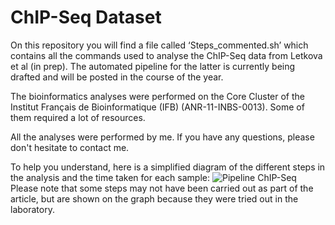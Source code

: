# ChIP-Seq Dataset

On this repository you will find a file called ‘Steps_commented.sh’ which contains all the commands used to analyse the ChIP-Seq data from Letkova et al (in prep).
The automated pipeline for the latter is currently being drafted and will be posted in the course of the year.

The bioinformatics analyses were performed on the Core Cluster of the Institut Français de Bioinformatique (IFB) (ANR-11-INBS-0013).
Some of them required a lot of resources. 

All the analyses were performed by me. 
If you have any questions, please don't hesitate to contact me.

To help you understand, here is a simplified diagram of the different steps in the analysis and the time taken for each sample: 
![Pipeline ChIP-Seq](https://github.com/user-attachments/assets/c0dd42a2-cc46-4ae0-b21d-3d34a08d6b41)
Please note that some steps may not have been carried out as part of the article, but are shown on the graph because they were tried out in the laboratory.
